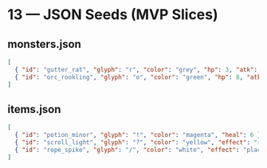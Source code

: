 # 13 — JSON Seeds (MVP Slices)

## monsters.json
```json
[
  { "id": "gutter_rat", "glyph": "r", "color": "grey", "hp": 3, "atk": [1,3], "def": 0, "speed": 100 },
  { "id": "orc_rookling", "glyph": "o", "color": "green", "hp": 8, "atk": [1,6], "def": 1, "speed": 100 }
]
```

## items.json
```json
[
  { "id": "potion_minor", "glyph": "!", "color": "magenta", "heal": 6 },
  { "id": "scroll_light", "glyph": "?", "color": "yellow", "effect": "reveal_fov_once" },
  { "id": "rope_spike", "glyph": "/", "color": "white", "effect": "place_ladder_once" }
]
```
